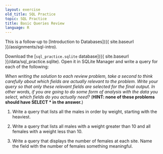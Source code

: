 ```yaml
---
layout: exercise
old_title: SQL Practice
topic: SQL Practice
title: Basic Queries Review
language: R
---
```


This is a follow-up to [Introduction to Databases]({{ site.baseurl }}/assignments/sql-intro).

Download the [`sql_practice.sqlite` database]({{ site.baseurl }}/data/sql_practice.sqlite). Open it in SQLite Manager and write a query for each of the following:

*When writing the solution to each review problem, take a second to think carefully about which fields are actually relevant to the problem. Write your query so that only these relevant fields are selected for the final output. In other words, if you are going to do some form of analysis with the data you select, which fields do you actually need?* (**HINT: none of these problems should have SELECT \* in the answer.**)

1. Write a query that lists all the males in order by weight, starting with the heaviest.

2. Write a query that lists all males with a weight greater than 10 and all females with a weight less than 10.

3. Write a query that displays the number of females at each site. Name the field with the number of females something meaningful.
